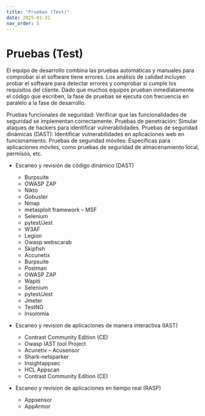 ```yaml
---
title: "Pruebas (Test)"
date: 2025-01-31
nav_order: 5
---
```

# Pruebas (Test)
El equipo de desarrollo combina las pruebas automáticas y manuales para comprobar si el software tiene errores. Los análisis de calidad incluyen probar el software para detectar errores y comprobar si cumple los requisitos del cliente. Dado que muchos equipos prueban inmediatamente el código que escriben, la fase de pruebas se ejecuta con frecuencia en paralelo a la fase de desarrollo.

Pruebas funcionales de seguridad: Verificar que las funcionalidades de seguridad se implementan correctamente.
Pruebas de penetración: Simular ataques de hackers para identificar vulnerabilidades.
Pruebas de seguridad dinámicas (DAST): Identificar vulnerabilidades en aplicaciones web en funcionamiento.
Pruebas de seguridad móviles: Específicas para aplicaciones móviles, como pruebas de seguridad de almacenamiento local, permisos, etc.

-	Escaneo y revisión de código dinámico (DAST)
    -	Burpsuite
    -	OWASP ZAP
    -	Nikto
    -	Gobuster
    -	Nmap
    -	 metasploit  framework – MSF
    -	Selenium
    -	pytest/Jest
    -	W3AF
    -	Legion
    -	Owasp webscarab
    -	Skipfish
    -	Accunetix
    -	Burpsuite
    -	Postman
    -	OWASP ZAP
    -	Wapiti
    -	Selenium
    -	pytest/Jest
    -	Jmeter
    -	TestNG
    -	Insommia

-	Escaneo y revision de aplicaciones de manera interactiva (IAST)
    -	Contrast Community Edition (CE)
    -	Owasp IAST tool Project
    -	Acunetix – Acusensor
    -	Shark-netsparker
    -	Insightappsec
    -	HCL Appscan
    -	Contrast Community Edition (CE)

-	Escaneo y revision de aplicaciones en tiempo real (RASP)
    -	Appsensor
    -	AppArmor

